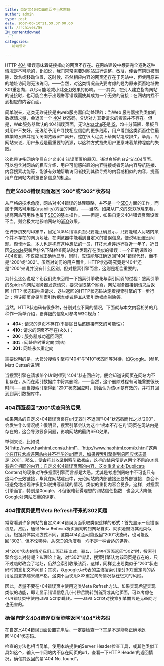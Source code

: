 ```yaml
---
title: 自定义404页面返回不当状态码
author: admin
type: post
date: 2007-08-10T11:59:37+00:00
url: /archives/86
IM_contentdowned:
 - 1
categories:
 - 前端设计

---
```

HTTP [404][1] 错误意味着链接指向的网页不存在。在网站建设中想要完全避免这种情况是不可能的，比如说，我们常常需要对网站进行调整、改版，便会有网页被删除、改名或移动位置，这时候，虽然相应内容的网页还存在于网站中，但使用原来的地址访问则无法访问。——当然，对这类情况首先要考虑的是为原来页面地址做301重定向，以尽可能地减小对[SEO][2]效果的影响。——其次，在别人建立指向网站的链接时，也可能会由于出现拼写错误而使其成为一个无效的链接：在网站内找不到相应的内容页面。

简单说来，这类无效链接是由web服务器自动处理的：当Web 服务器接到类似的数据请求量，会返回一个 [404][1] 状态码，告诉对方其要请求的资源并不存在。但是，Web服务器默认的404错误页面，无论[Apache][3]还是[IIS][4]，均十分简陋、呆板且对用户不友好，无法给予用户寻找相应信息的更多线索，用户看到这类页面往往最直接的反应并是关闭浏览器窗口离开，这在很大程度上给网站造成损失。毕竟，对网站来说，用户永远是最重要的资源，以这种方式损失用户更意味着某种程度的失败。

这也是许多网站使用自定义[404][1] 错误页面的原因。通过良好的自定义404页面，可以包含对网站的相应介绍、用户可能感兴趣的内容链接或者网站内容导航链接、内容搜索功能等，能够有效地帮助访问者找到其欲寻找的内容或相似的内容，提高用户在网站内浏览更多信息的机会。

### 自定义404错误页面返回“200”或“302”状态码

从严格的技术角度，网站对404错误的处理策略，并不是一个[SEO][2]方面的工作，而属于网站可用性(usability)方面的问题。——当然，如果从广义的[SEO][2]范畴来看，提高网站可用性也属于[SEO][2]的基本操作。——但是，如果自定义404错误页面设置不当，则会极大地影响网站的[SEO][2]效果。

在许多朋友的印象中，自定义404错误页面只要能正确显示，只要能输入网站内某个并不存在的网页地址，在浏览器中能看到自定义的错误信息，便说明设置没问题。惭愧地说，本人也是抱有这种想法的一员，IT技术点评运行将近一年了，近日因[Google][5]更新后排名下降检查网站时才发现存在类似的错误：一个正确设置的[404][1]页面，不仅应当正确地显示，同时，应该能够正确返回“404”错误代码，而不是“200”或“302”。虽然对访问的用户而言，HTTP状态码究竟是“404”还是“200”来说并没有什么区别，但对搜索引擎而言，这则是相当重要的。

为什么这么说呢？让我们先来回顾一下搜索引擎收录与索引网页的过程：搜索引擎的Spider向网站服务器发送请求，要求读取某个网页，网站服务器接到请求后返回 HTTP 状态码响应请求，这些返回的HTTP状态码决定着搜索引擎的下一步行动：将该网页收录到索引数据库或者将其从索引数据库删除等。

当然，HTTP状态码有很多种，分别对应不同的情况，下面就与本文内容相关的几种作一简单介绍，更详细的信息可参考W3C规范：

 * **404** : 请求的网页不存在(不排除日后该链接有效的可能性)；
 * **410** : 请求的网页不存在(永久)；
 * **200** : 服务器成功返回网页
 * **302** : 网址临时重定向(跳转)
 * **301** : 网址永久重定向

需要说明的是，大部分搜索引擎将“404”与“410”状态同等对待，如[Google][5]。(参见Matt Cutts的说明)

当搜索引擎在请求某个Url时得到“404”状态回应时，便会知道该网页在网站内不复存在，从而在索引数据库中将其删除，——当然，这个删除过程有可能需要很长时间——而当搜索引擎得到“200”状态回应时，则会认为该url是有效的，并将其回到到索引数据库中。

### 404页面返回“200”状态码的后果

如果网站的自定义404错误页面在url无效时不返回“404”状态码而代之以“200”，会发生什么情况呢？很明显，搜索引擎会认为这个“根本不存在的”网页在网站内是存在的，这会导致很多问题，影响网站的最终SEO效果。

举例来说，比如说对“http://www.haohtml.com/a.html”、“http://www.haohtml.com/b.html”这两个在IT技术点评网站内并不存在的url而言，如果搜索引擎得到的回应状态码是“200”，那么，便会将其收录到索引数据库，这样的结果便是这两个不同的url具有完全相同的内容：自定义404错误页面的内容，这类重复文本(Duplicate Content)的现象对许多搜索引擎而言都是大忌。尤其是考虑到网站中不可能只有这两个无效链接，毕竟在网站建设中，无论网站的内部链接还是外部链接，总会不可避免地出现许多比如说拼写错误的情况，类似的重复内容会更多。这样，对搜索引擎而言，特别是Google，不但很难获得理想的网站信任指数，也会大大降低Google对网站质量的评定。

### 404错误页使用Meta Refresh带来的302问题

常常看到许多网站的自定义404错误页面采取类似这样的形式：首先显示一段错误信息，然后，通过Meta Refresh将页面跳转到网站首页、网页地图或其他类似页。根据具体实现方式不同，这类404页面可能返回“200”状态码，也可能返回“302”，但不论哪种，从SEO的角度看，均不是一种合适的选择。

对“200”状态的情况我们上面已经谈过，那么，当404页面返回“302”时，搜索引擎会怎么对待呢？从理论上说，对“302”错误，搜索引擎认为该网页是存在的，只不过临时改变了地址，仍然会索引收录该页，这样，同样会出现类似于“200”状态码时的重复文本问题；其次，以google为代表的主流搜索引擎对302重定向的适用范围要求越来越严格，这类不当使用302重定向的情况存在很大的风险。

因此，尽量不要在404错误页中使用这类Meta Refresh方法。如果实现希望实现类似的功能，即让显示错误信息几(十)秒后跳转到首页或其他页面，可以考虑在404错误页中使用Java Script跳转。——Java Script对搜索引擎而言是无益同时也无害的。

### 确保自定义404错误页面能够返回“404”状态码

在自定义404错误页面设置完毕后，一定要检查一下其是不是能够正确地返回“404”状态码。

检查的方法也相当简单，使用本站提供的Server Header检查工具，或其他类似工具如这个，输入一个网站内不存在网页的url，查看一下HTTP Header的返回情况，确信其返回的是“404 Not found”。

 [1]: /?tag=404
 [2]: /?tag=seo
 [3]: /?tag=apache
 [4]: /?tag=iis
 [5]: http://www.google.com